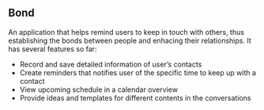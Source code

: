 ## Bond 



An application that helps remind users to keep in touch with others, thus establishing the bonds between people and enhacing their relationships. It has several features so far:
- Record and save detailed information of user’s contacts
- Create reminders that notifies user of the specific time to keep up with a contact
- View upcoming schedule in a calendar overview
- Provide ideas and templates for different contents in the conversations



